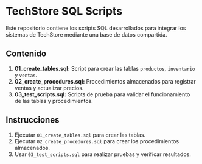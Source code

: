# TechStore SQL Scripts

Este repositorio contiene los scripts SQL desarrollados para integrar los sistemas de TechStore mediante una base de datos compartida.

## Contenido
1. **01_create_tables.sql:** Script para crear las tablas `productos`, `inventario` y `ventas`.
2. **02_create_procedures.sql:** Procedimientos almacenados para registrar ventas y actualizar precios.
3. **03_test_scripts.sql:** Scripts de prueba para validar el funcionamiento de las tablas y procedimientos.

## Instrucciones
1. Ejecutar `01_create_tables.sql` para crear las tablas.
2. Ejecutar `02_create_procedures.sql` para crear los procedimientos almacenados.
3. Usar `03_test_scripts.sql` para realizar pruebas y verificar resultados.
